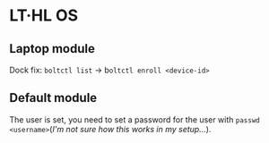 # LT·HL OS

## Laptop module
Dock fix: `boltctl list` -> b`oltctl enroll <device-id>`


## Default module
The user is set, you need to set a password for the user with `passwd <username>`(_I'm not sure how this works in my setup..._).

